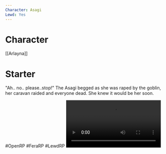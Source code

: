 ```yaml
---
Character: Asagi
Lewd: Yes
---
```

# Character
[[Arlayna]]

# Starter

"Ah.. no.. please..stop!" The Asagi begged as she was raped by the goblin, her caravan raided and everyone dead. She knew it would be her soon.
  

#OpenRP #FeraRP #LewdRP 
![](FUTlTiKVEAAjARi%201.mp4)